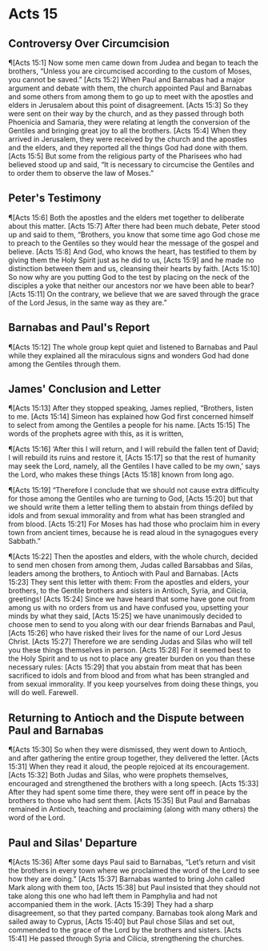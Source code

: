 # Acts 15

## Controversy Over Circumcision
¶[Acts 15:1] Now some men came down from Judea and began to teach the brothers, “Unless you are circumcised according to the custom of Moses, you cannot be saved.”
[Acts 15:2] When Paul and Barnabas had a major argument and debate with them, the church appointed Paul and Barnabas and some others from among them to go up to meet with the apostles and elders in Jerusalem about this point of disagreement.
[Acts 15:3] So they were sent on their way by the church, and as they passed through both Phoenicia and Samaria, they were relating at length the conversion of the Gentiles and bringing great joy to all the brothers.
[Acts 15:4] When they arrived in Jerusalem, they were received by the church and the apostles and the elders, and they reported all the things God had done with them.
[Acts 15:5] But some from the religious party of the Pharisees who had believed stood up and said, “It is necessary to circumcise the Gentiles and to order them to observe the law of Moses.”

## Peter's Testimony
¶[Acts 15:6] Both the apostles and the elders met together to deliberate about this matter.
[Acts 15:7] After there had been much debate, Peter stood up and said to them, “Brothers, you know that some time ago God chose me to preach to the Gentiles so they would hear the message of the gospel and believe.
[Acts 15:8] And God, who knows the heart, has testified to them by giving them the Holy Spirit just as he did to us,
[Acts 15:9] and he made no distinction between them and us, cleansing their hearts by faith.
[Acts 15:10] So now why are you putting God to the test by placing on the neck of the disciples a yoke that neither our ancestors nor we have been able to bear?
[Acts 15:11] On the contrary, we believe that we are saved through the grace of the Lord Jesus, in the same way as they are.”

## Barnabas and Paul's Report
¶[Acts 15:12] The whole group kept quiet and listened to Barnabas and Paul while they explained all the miraculous signs and wonders God had done among the Gentiles through them.

## James' Conclusion and Letter
¶[Acts 15:13] After they stopped speaking, James replied, “Brothers, listen to me.
[Acts 15:14] Simeon has explained how God first concerned himself to select from among the Gentiles a people for his name.
[Acts 15:15] The words of the prophets agree with this, as it is written,

¶[Acts 15:16] ‘After this I will return, and I will rebuild the fallen tent of David; I will rebuild its ruins and restore it,
[Acts 15:17] so that the rest of humanity may seek the Lord, namely, all the Gentiles I have called to be my own,’ says the Lord, who makes these things
[Acts 15:18] known from long ago.

¶[Acts 15:19] “Therefore I conclude that we should not cause extra difficulty for those among the Gentiles who are turning to God,
[Acts 15:20] but that we should write them a letter telling them to abstain from things defiled by idols and from sexual immorality and from what has been strangled and from blood.
[Acts 15:21] For Moses has had those who proclaim him in every town from ancient times, because he is read aloud in the synagogues every Sabbath.”

¶[Acts 15:22] Then the apostles and elders, with the whole church, decided to send men chosen from among them, Judas called Barsabbas and Silas, leaders among the brothers, to Antioch with Paul and Barnabas.
[Acts 15:23] They sent this letter with them: From the apostles and elders, your brothers, to the Gentile brothers and sisters in Antioch, Syria, and Cilicia, greetings!
[Acts 15:24] Since we have heard that some have gone out from among us with no orders from us and have confused you, upsetting your minds by what they said,
[Acts 15:25] we have unanimously decided to choose men to send to you along with our dear friends Barnabas and Paul,
[Acts 15:26] who have risked their lives for the name of our Lord Jesus Christ.
[Acts 15:27] Therefore we are sending Judas and Silas who will tell you these things themselves in person.
[Acts 15:28] For it seemed best to the Holy Spirit and to us not to place any greater burden on you than these necessary rules:
[Acts 15:29] that you abstain from meat that has been sacrificed to idols and from blood and from what has been strangled and from sexual immorality. If you keep yourselves from doing these things, you will do well. Farewell.

## Returning to Antioch and the Dispute between Paul and Barnabas
¶[Acts 15:30] So when they were dismissed, they went down to Antioch, and after gathering the entire group together, they delivered the letter.
[Acts 15:31] When they read it aloud, the people rejoiced at its encouragement.
[Acts 15:32] Both Judas and Silas, who were prophets themselves, encouraged and strengthened the brothers with a long speech.
[Acts 15:33] After they had spent some time there, they were sent off in peace by the brothers to those who had sent them.
[Acts 15:35] But Paul and Barnabas remained in Antioch, teaching and proclaiming (along with many others) the word of the Lord.

## Paul and Silas' Departure
¶[Acts 15:36] After some days Paul said to Barnabas, “Let’s return and visit the brothers in every town where we proclaimed the word of the Lord to see how they are doing.”
[Acts 15:37] Barnabas wanted to bring John called Mark along with them too,
[Acts 15:38] but Paul insisted that they should not take along this one who had left them in Pamphylia and had not accompanied them in the work.
[Acts 15:39] They had a sharp disagreement, so that they parted company. Barnabas took along Mark and sailed away to Cyprus,
[Acts 15:40] but Paul chose Silas and set out, commended to the grace of the Lord by the brothers and sisters.
[Acts 15:41] He passed through Syria and Cilicia, strengthening the churches.
